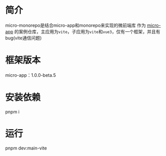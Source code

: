 # 简介
micro-monorepo是结合micro-app和monorepo来实现的微前端库 作为 [micro-app](https://github.com/micro-zoe/micro-app) 的案例仓库，主应用为`vite`，子应用为`vite`和`vue3`，仅有一个框架，并且有bug(vite通信问题)

# 框架版本
micro-app：1.0.0-beta.5

# 安装依赖
pnpm i

# 运行
pnpm dev:main-vite